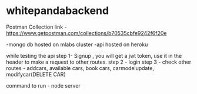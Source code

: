 # whitepandabackend

Postman Collection link - https://www.getpostman.com/collections/b70535cbfe9242f6f20e

-mongo db hosted on mlabs cluster
-api hosted on heroku

while testing the api
step 1- Signup ,
        you will get a jwt token, use it in the header to make a request to other routes.
step 2 - login
step 3 - check other routes - addcars, available cars, book cars, carmodelupdate, modifycar(DELETE CAR)
        
command to run - node server
